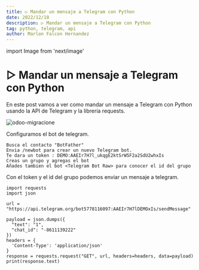 ```yaml
---
title: ▷ Mandar un mensaje a Telegram con Python
date: 2022/12/18
description: ▷ Mandar un mensaje a Telegram con Python
tag: python, telegram, api
author: Marlon Falcon Hernandez
---
```

import Image from 'next/image'

# ▷ Mandar un mensaje a Telegram con Python
En este post vamos a ver como mandar un mensaje a Telegram con Python usando la API de Telegram y la libreria requests.

<Image
  src="/images/posts/python-telegram.png"
  alt="odoo-migracione"
  width={1280}
  height={720}
  priority
  className="next-image"
/>

Configuramos el bot de telegram.
```
Busca el contacto "BotFather"
Envia /newbot para crear un nuevo Telegram bot.
Te dara un token : DEMO:AAEIr7H7l_ukqgE2ktSrW5F2a2SdU2whxIs
Creas un grupo y agregas el bot
Añades tambien el bot <Telegram Bot Raw> para conocer el id del grupo
```

Con el token y el id del grupo podemos enviar un mensaje a telegram.
```
import requests
import json

url = "https://api.telegram.org/bot5778116097:AAEIr7H7lDEMOxIs/sendMessage"

payload = json.dumps({
  "text": "1",
  "chat_id": "-8611139222"
})
headers = {
  'Content-Type': 'application/json'
}
response = requests.request("GET", url, headers=headers, data=payload)
print(response.text)
```